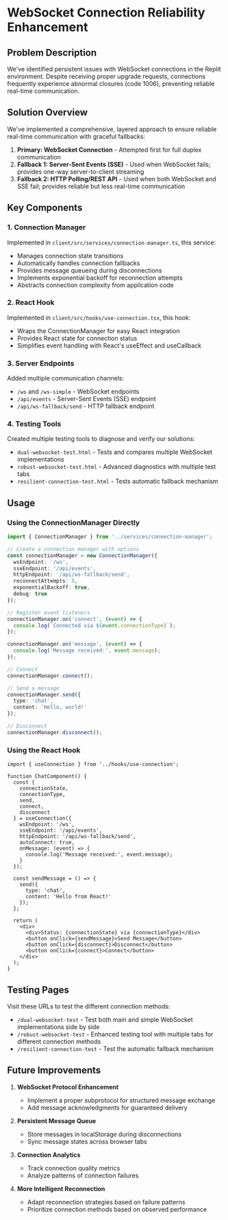 # WebSocket Connection Reliability Enhancement

## Problem Description

We've identified persistent issues with WebSocket connections in the Replit environment. Despite receiving proper upgrade requests, connections frequently experience abnormal closures (code 1006), preventing reliable real-time communication.

## Solution Overview

We've implemented a comprehensive, layered approach to ensure reliable real-time communication with graceful fallbacks:

1. **Primary: WebSocket Connection** - Attempted first for full duplex communication
2. **Fallback 1: Server-Sent Events (SSE)** - Used when WebSocket fails; provides one-way server-to-client streaming
3. **Fallback 2: HTTP Polling/REST API** - Used when both WebSocket and SSE fail; provides reliable but less real-time communication

## Key Components

### 1. Connection Manager

Implemented in `client/src/services/connection-manager.ts`, this service:

- Manages connection state transitions
- Automatically handles connection fallbacks
- Provides message queueing during disconnections
- Implements exponential backoff for reconnection attempts
- Abstracts connection complexity from application code

### 2. React Hook

Implemented in `client/src/hooks/use-connection.tsx`, this hook:

- Wraps the ConnectionManager for easy React integration
- Provides React state for connection status
- Simplifies event handling with React's useEffect and useCallback

### 3. Server Endpoints

Added multiple communication channels:

- `/ws` and `/ws-simple` - WebSocket endpoints
- `/api/events` - Server-Sent Events (SSE) endpoint
- `/api/ws-fallback/send` - HTTP fallback endpoint

### 4. Testing Tools

Created multiple testing tools to diagnose and verify our solutions:

- `dual-websocket-test.html` - Tests and compares multiple WebSocket implementations
- `robust-websocket-test.html` - Advanced diagnostics with multiple test tabs
- `resilient-connection-test.html` - Tests automatic fallback mechanism

## Usage

### Using the ConnectionManager Directly

```typescript
import { ConnectionManager } from '../services/connection-manager';

// Create a connection manager with options
const connectionManager = new ConnectionManager({
  wsEndpoint: '/ws',
  sseEndpoint: '/api/events',
  httpEndpoint: '/api/ws-fallback/send',
  reconnectAttempts: 5,
  exponentialBackoff: true,
  debug: true
});

// Register event listeners
connectionManager.on('connect', (event) => {
  console.log(`Connected via ${event.connectionType}`);
});

connectionManager.on('message', (event) => {
  console.log('Message received:', event.message);
});

// Connect
connectionManager.connect();

// Send a message
connectionManager.send({
  type: 'chat',
  content: 'Hello, world!'
});

// Disconnect
connectionManager.disconnect();
```

### Using the React Hook

```tsx
import { useConnection } from '../hooks/use-connection';

function ChatComponent() {
  const {
    connectionState,
    connectionType,
    send,
    connect,
    disconnect
  } = useConnection({
    wsEndpoint: '/ws',
    sseEndpoint: '/api/events',
    httpEndpoint: '/api/ws-fallback/send',
    autoConnect: true,
    onMessage: (event) => {
      console.log('Message received:', event.message);
    }
  });

  const sendMessage = () => {
    send({
      type: 'chat',
      content: 'Hello from React!'
    });
  };

  return (
    <div>
      <div>Status: {connectionState} via {connectionType}</div>
      <button onClick={sendMessage}>Send Message</button>
      <button onClick={disconnect}>Disconnect</button>
      <button onClick={connect}>Connect</button>
    </div>
  );
}
```

## Testing Pages

Visit these URLs to test the different connection methods:

- `/dual-websocket-test` - Test both main and simple WebSocket implementations side by side
- `/robust-websocket-test` - Enhanced testing tool with multiple tabs for different connection methods
- `/resilient-connection-test` - Test the automatic fallback mechanism

## Future Improvements

1. **WebSocket Protocol Enhancement**
   - Implement a proper subprotocol for structured message exchange
   - Add message acknowledgments for guaranteed delivery

2. **Persistent Message Queue**
   - Store messages in localStorage during disconnections
   - Sync message states across browser tabs

3. **Connection Analytics**
   - Track connection quality metrics
   - Analyze patterns of connection failures

4. **More Intelligent Reconnection**
   - Adapt reconnection strategies based on failure patterns
   - Prioritize connection methods based on observed performance
